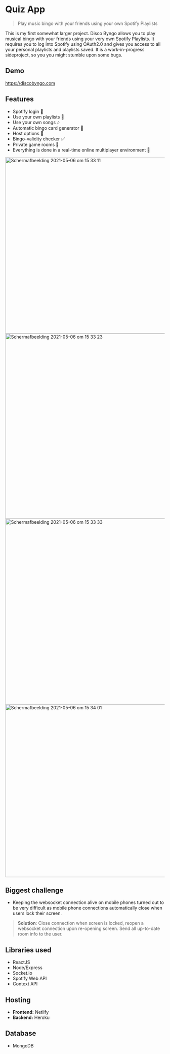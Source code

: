 # Quiz App
> Play music bingo with your friends using your own Spotify Playlists

This is my first somewhat larger project. Disco Byngo allows you to play musical bingo with your friends using your very own Spotify Playlists.
It requires you to log into Spotify using OAuth2.0 and gives you access to all your personal playlists and playlists saved. It is a work-in-progress sideproject, so you you might stumble upon some bugs.

## Demo
https://discobyngo.com

## Features
* Spotify login :bust_in_silhouette:
* Use your own playlists :scroll:
* Use your own songs :notes:
* Automatic bingo card generator :black_square_button:
* Host options :crown:
* Bingo-validity checker :white_check_mark:
* Private game rooms :key:
* Everything is done in a real-time online multiplayer environment :dancers:

<img width="555" alt="Schermafbeelding 2021-05-06 om 15 33 11" src="https://paste.pics/HU36O">
<img width="583" alt="Schermafbeelding 2021-05-06 om 15 33 23" src="https://user-images.githubusercontent.com/73937734/117307104-93951500-ae80-11eb-8fab-1c51bae316b8.png">
<img width="584" alt="Schermafbeelding 2021-05-06 om 15 33 33" src="https://user-images.githubusercontent.com/73937734/117307110-942dab80-ae80-11eb-98cb-7f26f78a5d48.png">
<img width="544" alt="Schermafbeelding 2021-05-06 om 15 34 01" src="https://user-images.githubusercontent.com/73937734/117307116-94c64200-ae80-11eb-83c2-790af4b988ef.png">

## Biggest challenge
* Keeping the websocket connection alive on mobile phones turned out to be very difficult as mobile phone connections automatically close when users lock their screen. 
> **Solution**: Close connection when screen is locked, reopen a websocket connection upon re-opening screen. Send all up-to-date room info to the user.

## Libraries used
* ReactJS
* Node/Express
* Socket.io
* Spotify Web API
* Context API

## Hosting
* **Frontend:** Netlify
* **Backend:** Heroku

## Database
* MongoDB
